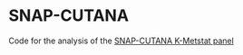 # SNAP-CUTANA

Code for the analysis of the [SNAP-CUTANA K-Metstat panel](https://www.epicypher.com/products/nucleosomes/snap-cutana-k-metstat-panel)

